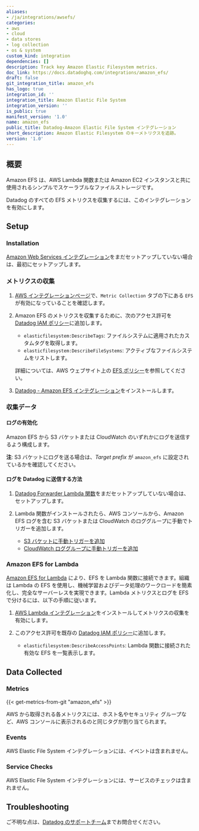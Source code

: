 ```yaml
---
aliases:
- /ja/integrations/awsefs/
categories:
- aws
- cloud
- data stores
- log collection
- os & system
custom_kind: integration
dependencies: []
description: Track key Amazon Elastic Filesystem metrics.
doc_link: https://docs.datadoghq.com/integrations/amazon_efs/
draft: false
git_integration_title: amazon_efs
has_logo: true
integration_id: ''
integration_title: Amazon Elastic File System
integration_version: ''
is_public: true
manifest_version: '1.0'
name: amazon_efs
public_title: Datadog-Amazon Elastic File System インテグレーション
short_description: Amazon Elastic Filesystem のキーメトリクスを追跡。
version: '1.0'
---
```


<!--  SOURCED FROM https://github.com/DataDog/dogweb -->
## 概要

Amazon EFS は、AWS Lambda 関数または Amazon EC2 インスタンスと共に使用されるシンプルでスケーラブルなファイルストレージです。

Datadog のすべての EFS メトリクスを収集するには、このインテグレーションを有効にします。

## Setup

### Installation

[Amazon Web Services インテグレーション][1]をまだセットアップしていない場合は、最初にセットアップします。

### メトリクスの収集

1. [AWS インテグレーションページ][2]で、`Metric Collection` タブの下にある `EFS` が有効になっていることを確認します。
2. Amazon EFS のメトリクスを収集するために、次のアクセス許可を [Datadog IAM ポリシー][3]に追加します。

    - `elasticfilesystem:DescribeTags`: ファイルシステムに適用されたカスタムタグを取得します。
    - `elasticfilesystem:DescribeFileSystems`: アクティブなファイルシステムをリストします。

    詳細については、AWS ウェブサイト上の [EFS ポリシー][4]を参照してください。

3. [Datadog - Amazon EFS インテグレーション][5]をインストールします。

### 収集データ

#### ログの有効化

Amazon EFS から S3 バケットまたは CloudWatch のいずれかにログを送信するよう構成します。

**注**: S3 バケットにログを送る場合は、_Target prefix_ が `amazon_efs` に設定されているかを確認してください。

#### ログを Datadog に送信する方法

1. [Datadog Forwarder Lambda 関数][6]をまだセットアップしていない場合は、セットアップします。
2. Lambda 関数がインストールされたら、AWS コンソールから、Amazon EFS ログを含む S3 バケットまたは CloudWatch のロググループに手動でトリガーを追加します。

    - [S3 バケットに手動トリガーを追加][7]
    - [CloudWatch ロググループに手動トリガーを追加][8]

### Amazon EFS for Lambda

[Amazon EFS for Lambda][9] により、EFS を Lambda 関数に接続できます。組織は Lambda の EFS を使用し、機械学習およびデータ処理のワークロードを簡素化し、完全なサーバーレスを実現できます。Lambda メトリクスとログを EFS で分けるには、以下の手順に従います。

1. [AWS Lambda インテグレーション][10]をインストールしてメトリクスの収集を有効にします。
2. このアクセス許可を既存の [Datadog IAM ポリシー][3]に追加します。

    - `elasticfilesystem:DescribeAccessPoints`: Lambda 関数に接続された有効な EFS を一覧表示します。

## Data Collected

### Metrics
{{< get-metrics-from-git "amazon_efs" >}}


AWS から取得される各メトリクスには、ホスト名やセキュリティ グループなど、AWS コンソールに表示されるのと同じタグが割り当てられます。

### Events

AWS Elastic File System インテグレーションには、イベントは含まれません。

### Service Checks

AWS Elastic File System インテグレーションには、サービスのチェックは含まれません。

## Troubleshooting

ご不明な点は、[Datadog のサポートチーム][12]までお問合せください。

[1]: https://docs.datadoghq.com/ja/integrations/amazon_web_services/
[2]: https://app.datadoghq.com/integrations/amazon-web-services
[3]: https://docs.datadoghq.com/ja/integrations/amazon_web_services/#installation
[4]: https://docs.aws.amazon.com/efs/latest/ug/auth-and-access-control.html
[5]: https://app.datadoghq.com/integrations/amazon-efs
[6]: https://docs.datadoghq.com/ja/logs/guide/forwarder/
[7]: https://docs.datadoghq.com/ja/integrations/amazon_web_services/?tab=allpermissions#collecting-logs-from-s3-buckets
[8]: https://docs.datadoghq.com/ja/integrations/amazon_web_services/?tab=allpermissions#collecting-logs-from-cloudwatch-log-group
[9]: /ja/integrations/amazon_lambda/#amazon-efs-for-lambda
[10]: https://docs.datadoghq.com/ja/integrations/amazon_lambda/#aws-lambda-metrics
[11]: https://github.com/DataDog/dogweb/blob/prod/integration/amazon_efs/amazon_efs_metadata.csv
[12]: https://docs.datadoghq.com/ja/help/